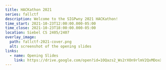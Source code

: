```yaml
---
title: HACKathon 2021
series: fallctf
description: Welcome to the SIGPwny 2021 HACKathon!
time_start: 2021-10-23T12:00:00.000-05:00
time_close: 2021-10-23T18:00:00.000-05:00
location: Siebel CS 2405/2407
overlay_image:
  path: fallctf-2021-cover.png
  alt: screenshot of the opening slides
links:
  - name: Opening Slides
    link: https://drive.google.com/open?id=1OQazs2_Ws2rXOn9rlmV2QxMDoxXQAtlEEiWeLienVu4
---
```

